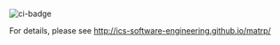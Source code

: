 ![ci-badge](https://github.com/minerva-medical/minerva-matrp/workflows/minerva-matrp/badge.svg)

For details, please see http://ics-software-engineering.github.io/matrp/
